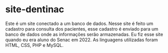 # site-dentinac
Este é um site conectado a um banco de dados. 
Nesse site é feito um cadastro  para consulta dos pacientes, esse cadastro é enviado para um banco de dados onde as informações serão armazenadas.
Eu fiz esse site quando eu era aluno do Senac em 2022.
As linguagens utilizadas foram HTML, CSS, PHP e MySQL.
